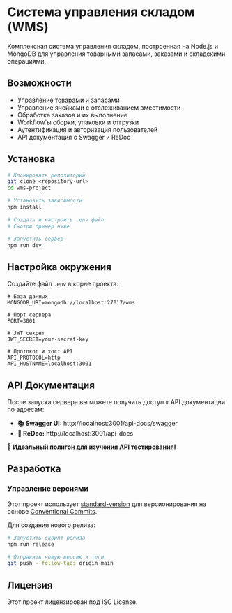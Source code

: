 # Система управления складом (WMS)

Комплексная система управления складом, построенная на Node.js и MongoDB для управления товарными запасами, заказами и складскими операциями.

## Возможности

- Управление товарами и запасами
- Управление ячейками с отслеживанием вместимости
- Обработка заказов и их выполнение
- Workflow'ы сборки, упаковки и отгрузки
- Аутентификация и авторизация пользователей
- API документация с Swagger и ReDoc

## Установка

```bash
# Клонировать репозиторий
git clone <repository-url>
cd wms-project

# Установить зависимости
npm install

# Создать и настроить .env файл
# Смотри пример ниже

# Запустить сервер
npm run dev
```

## Настройка окружения

Создайте файл `.env` в корне проекта:

```env
# База данных
MONGODB_URI=mongodb://localhost:27017/wms

# Порт сервера
PORT=3001

# JWT секрет
JWT_SECRET=your-secret-key

# Протокол и хост API
API_PROTOCOL=http
API_HOSTNAME=localhost:3001
```

## API Документация

После запуска сервера вы можете получить доступ к API документации по адресам:

- **📚 Swagger UI:** http://localhost:3001/api-docs/swagger
- **📖 ReDoc:** http://localhost:3001/api-docs

**🎯 Идеальный полигон для изучения API тестирования!**

## Разработка

### Управление версиями

Этот проект использует [standard-version](https://github.com/conventional-changelog/standard-version) для версионирования на основе [Conventional Commits](https://www.conventionalcommits.org/).

Для создания нового релиза:

```bash
# Запустить скрипт релиза
npm run release

# Отправить новую версию и теги
git push --follow-tags origin main
```

## Лицензия

Этот проект лицензирован под ISC License.
